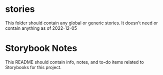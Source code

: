 # stories

This folder should contain any global or generic stories. It doesn't need or contain anything as of 2022-12-05

# Storybook Notes

This README should contain info, notes, and to-do items related to Storybooks for this project.
